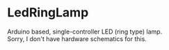 # LedRingLamp
Arduino based, single-controller LED (ring type) lamp.\
Sorry, I don't have hardware schematics for this. 
